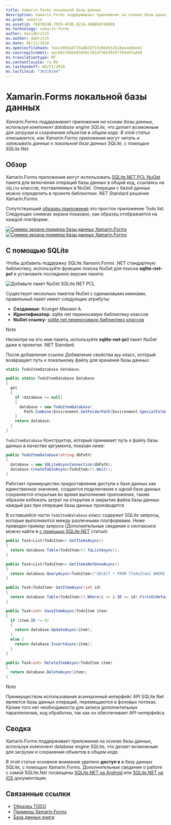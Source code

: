 ```yaml
---
title: Xamarin.Forms локальной базы данных
description: Xamarin.Forms поддерживает приложения на основе базы данных, используя компонент database engine SQLite, что делает возможным для загрузки и сохранения объектов в общем коде. В этой статье описывается, как Xamarin.Forms приложения могут читать и записывать данные к локальной базе данных SQLite, с помощью SQLite.Net.
ms.prod: xamarin
ms.assetid: F687B24B-7DF0-4F8E-A21A-A9BB507480EB
ms.technology: xamarin-forms
author: davidbritch
ms.author: dabritch
ms.date: 06/21/2018
ms.openlocfilehash: feec4993a0719a083d713e084552b18aead8ee42
ms.sourcegitcommit: eac092f84b603958c761df305f015ff84e0fad44
ms.translationtype: MT
ms.contentlocale: ru-RU
ms.lasthandoff: 06/21/2018
ms.locfileid: "36310144"
---
```

# <a name="xamarinforms-local-databases"></a>Xamarin.Forms локальной базы данных

_Xamarin.Forms поддерживает приложения на основе базы данных, используя компонент database engine SQLite, что делает возможным для загрузки и сохранения объектов в общем коде. В этой статье описывается, как Xamarin.Forms приложения могут читать и записывать данные к локальной базе данных SQLite, с помощью SQLite.Net._

## <a name="overview"></a>Обзор

Xamarin.Forms приложения могут использовать [SQLite.NET PCL NuGet](https://www.nuget.org/packages/sqlite-net-pcl/) пакета для включения операций базы данных в общий код, ссылаясь на `SQLite` классов, поставляемых в NuGet. Операции с базой данных можно определить в проекте библиотеки .NET Standard решения Xamarin.Forms.

Сопутствующий [образец приложения](https://github.com/xamarin/xamarin-forms-samples/tree/master/Todo) это простое приложение Todo list. Следующих снимках экрана показано, как образец отображается на каждой платформе.

[![Снимки экрана примера базы данных Xamarin.Forms](databases-images/todo-list-sml.png "TodoList первой страницы, снимки экрана")](databases-images/todo-list.png#lightbox "TodoList первой страницы, снимки экрана") [ ![ Снимки экрана примера базы данных Xamarin.Forms](databases-images/todo-list-sml.png "TodoList первой страницы, снимки экрана")](databases-images/todo-list.png#lightbox "TodoList первой страницы, снимки экрана")

<a name="Using_SQLite_with_PCL" />

## <a name="using-sqlite"></a>С помощью SQLite

Чтобы добавить поддержку SQLite Xamarin.Forms .NET стандартную библиотеку, используйте функцию поиска NuGet для поиска **sqlite-net-pcl** и установите последнюю версию пакета:

![Добавьте пакет NuGet SQLite.NET PCL](databases-images/vs2017-sqlite-pcl-nuget.png "добавьте пакет NuGet SQLite.NET PCL")

Существует несколько пакетов NuGet с одинаковыми именами, правильный пакет имеет следующие атрибуты:

- **Созданные:** Krueger Михаил A.
- **Идентификатор:** sqlite net переносимую библиотеку классов
- **NuGet ссылку:** [sqlite net переносимую библиотеку классов](https://www.nuget.org/packages/sqlite-net-pcl/)

> [!NOTE]
> Несмотря на это имя пакета, используйте **sqlite-net-pcl** пакет NuGet даже в проектах .NET Standard.

После добавления ссылки Добавление свойства `App` класс, который возвращает путь к локальному файлу для хранения базы данных:

```csharp
static TodoItemDatabase database;

public static TodoItemDatabase Database
{
  get
  {
    if (database == null)
    {
      database = new TodoItemDatabase(
        Path.Combine(Environment.GetFolderPath(Environment.SpecialFolder.LocalApplicationData), "TodoSQLite.db3"));
    }
    return database;
  }
}
```

`TodoItemDatabase` Конструктор, который принимает путь к файлу базы данных в качестве аргумента, показан ниже:

```csharp
public TodoItemDatabase(string dbPath)
{
  database = new SQLiteAsyncConnection(dbPath);
  database.CreateTableAsync<TodoItem>().Wait();
}
```

Работает преимущество предоставление доступа к базе данных как единственное значение, создается подключение к одной базе данных сохраняется открытым во время выполнения приложения, таким образом избежать затрат на открытие и закрытие файла базы данных каждый раз при операции базы данных производится.

В оставшейся части `TodoItemDatabase` класс содержит SQLite запросы, которые выполняются между различными платформами. Ниже приведен пример запроса (Дополнительные сведения о синтаксисе можно найти в [с помощью SQLite.NET](~/cross-platform/app-fundamentals/index.md) статьи):

```csharp
public Task<List<TodoItem>> GetItemsAsync()
{
  return database.Table<TodoItem>().ToListAsync();
}

public Task<List<TodoItem>> GetItemsNotDoneAsync()
{
  return database.QueryAsync<TodoItem>("SELECT * FROM [TodoItem] WHERE [Done] = 0");
}

public Task<TodoItem> GetItemAsync(int id)
{
  return database.Table<TodoItem>().Where(i => i.ID == id).FirstOrDefaultAsync();
}

public Task<int> SaveItemAsync(TodoItem item)
{
  if (item.ID != 0)
  {
    return database.UpdateAsync(item);
  }
  else {
    return database.InsertAsync(item);
  }
}

public Task<int> DeleteItemAsync(TodoItem item)
{
  return database.DeleteAsync(item);
}
```

> [!NOTE]
> Преимуществом использования асинхронный интерфейс API SQLite.Net является базы данных операций, перемещаются в фоновых потоках. Кроме того нет необходимости для записи дополнительных параллелизма, код обработки, так как он обеспечивает API-интерфейса.

## <a name="summary"></a>Сводка

Xamarin.Forms поддерживает приложения на основе базы данных, используя компонент database engine SQLite, что делает возможным для загрузки и сохранения объектов в общем коде.

В этой статье основное внимание уделено **доступ к** в базу данных SQLite, с помощью Xamarin.Forms. Дополнительные сведения о работе с самой SQLite.Net посвящены [SQLite.NET на Android](~/android/data-cloud/data-access/using-sqlite-orm.md) или [SQLite.NET на iOS](~/ios/data-cloud/data/using-sqlite-orm.md) документации.

## <a name="related-links"></a>Связанные ссылки

- [Образец TODO](https://developer.xamarin.com/samples/xamarin-forms/Todo/)
- [Примеры Xamarin.Forms](https://developer.xamarin.com/samples/xamarin-forms/all/)
- [База данных книги](https://developer.xamarin.com/workbooks/xamarin-forms/application-fundamentals/database/database.workbook)
